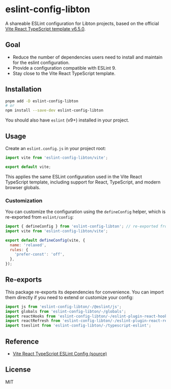 # eslint-config-libton

A shareable ESLint configuration for Libton projects, based on the official [Vite React TypeScript template v6.5.0][vite-eslint-config].

## Goal

- Reduce the number of dependencies users need to install and maintain for the eslint configuration.
- Provide a configuration compatible with ESLint 9.
- Stay close to the Vite React TypeScript template.

## Installation

```sh
pnpm add -D eslint-config-libton
# or
npm install --save-dev eslint-config-libton
```

You should also have `eslint` (v9+) installed in your project.

## Usage

Create an `eslint.config.js` in your project root:

```js
import vite from 'eslint-config-libton/vite';

export default vite;
```

This applies the same ESLint configuration used in the Vite React TypeScript template, including support for React, TypeScript, and modern browser globals.

### Customization

You can customize the configuration using the `defineConfig` helper, which is re-exported from `eslint/config`:

```js
import { defineConfig } from 'eslint-config-libton'; // re-exported from 'eslint/config'
import vite from 'eslint-config-libton/vite';

export default defineConfig(vite, {
  name: 'relaxed',
  rules: {
    'prefer-const': 'off',
  },
});
```

## Re-exports

This package re-exports its dependencies for convenience. You can import them directly if you need to extend or customize your config:

```js
import js from 'eslint-config-libton/-/@eslint/js';
import globals from 'eslint-config-libton/-/globals';
import reactHooks from 'eslint-config-libton/-/eslint-plugin-react-hooks';
import reactRefresh from 'eslint-config-libton/-/eslint-plugin-react-refresh';
import tseslint from 'eslint-config-libton/-/typescript-eslint';
```

## Reference

- [Vite React TypeScript ESLint Config (source)][vite-eslint-config]

## License

MIT

[vite-eslint-config]: https://github.com/vitejs/vite/blob/create-vite%406.5.0/packages/create-vite/template-react-ts/eslint.config.js
